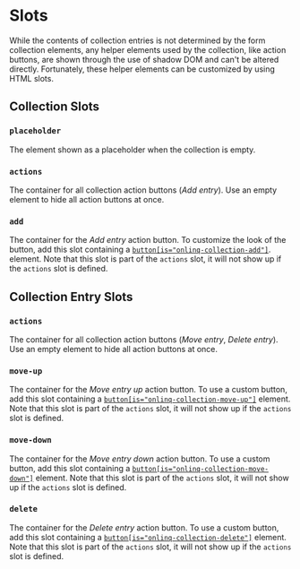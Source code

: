 # Slots

While the contents of collection entries is not determined by the form
collection elements, any helper elements used by the collection, like
action buttons, are shown through the use of shadow DOM and can't be altered
directly. Fortunately, these helper elements can be customized by using HTML
slots.

## Collection Slots

### `placeholder`

The element shown as a placeholder when the collection is empty.

### `actions`

The container for all collection action buttons (*Add entry*). Use an empty
element to hide all action buttons at once.

### `add`

The container for the *Add entry* action button. To customize the look of the
button, add this slot containing a [`button[is="onlinq-collection-add"]`](elements/onlinq-collection-add.md).
element. Note that this slot is part of the `actions` slot, it will not show
up if the `actions` slot is defined.

## Collection Entry Slots

### `actions`

The container for all collection action buttons (*Move entry*, *Delete entry*).
Use an empty element to hide all action buttons at once.

### `move-up`

The container for the *Move entry up* action button. To use a custom button,
add this slot containing a [`button[is="onlinq-collection-move-up"]`](elements/onlinq-collection-move-up.md)
element. Note that this slot is part of the `actions` slot, it will not show
up if the `actions` slot is defined.

### `move-down`

The container for the *Move entry down* action button. To use a custom button,
add this slot containing a [`button[is="onlinq-collection-move-down"]`](elements/onlinq-collection-move-down.md)
element. Note that this slot is part of the `actions` slot, it will not show
up if the `actions` slot is defined.

### `delete`

The container for the *Delete entry* action button. To use a custom button,
add this slot containing a [`button[is="onlinq-collection-delete"]`](elements/onlinq-collection-delete.md)
element. Note that this slot is part of the `actions` slot, it will not show
up if the `actions` slot is defined.
